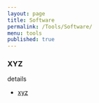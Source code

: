 ```yaml
---
layout: page
title: Software
permalink: /Tools/Software/
menu: tools
published: true
---
```


### XYZ

details

* [xyz](https://github.com/parisodlab/xyz)

